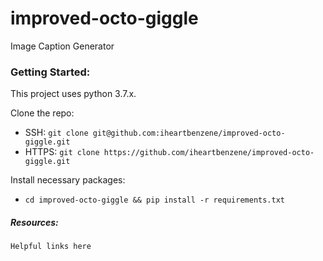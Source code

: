 # improved-octo-giggle
Image Caption Generator

### Getting Started:
This project uses python 3.7.x.

Clone the repo:
+ SSH: `git clone git@github.com:iheartbenzene/improved-octo-giggle.git`
+ HTTPS: `git clone https://github.com/iheartbenzene/improved-octo-giggle.git`

Install necessary packages:
+ `cd improved-octo-giggle && pip install -r requirements.txt`

##### Resources:

`Helpful links here`
